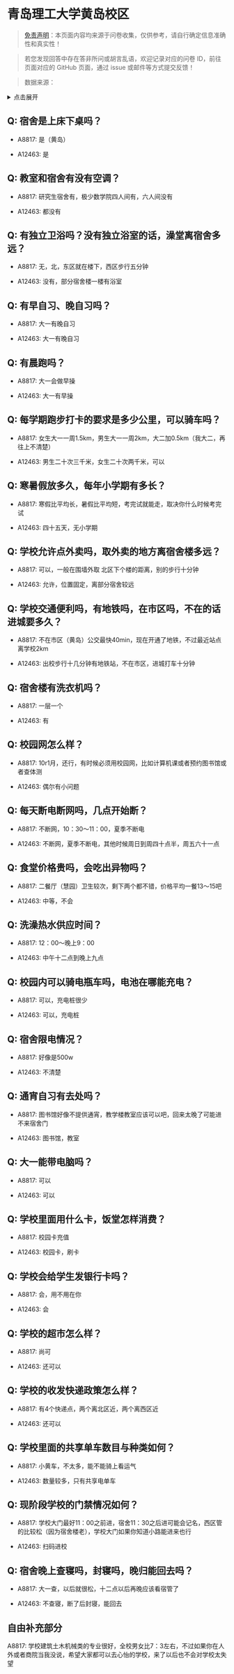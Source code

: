 # 青岛理工大学黄岛校区

> [免责声明](https://colleges.chat/#_3)：本页面内容均来源于问卷收集，仅供参考，请自行确定信息准确性和真实性！

> 若您发现回答中存在答非所问或胡言乱语，欢迎记录对应的问卷 ID，前往页面对应的 GitHub 页面，通过 issue 或邮件等方式提交反馈！

> 数据来源：

<details><summary>点击展开</summary>
<ul>
<li>A8817: 匿名 (2022 年 06 月)</li>
<li>A12463: 匿名 (2022 年 06 月)</li>
</ul>
</details>

## Q: 宿舍是上床下桌吗？

- A8817: 是（黄岛）

- A12463: 是

## Q: 教室和宿舍有没有空调？

- A8817: 研究生宿舍有，极少数学院四人间有，六人间没有

- A12463: 都没有

## Q: 有独立卫浴吗？没有独立浴室的话，澡堂离宿舍多远？

- A8817: 无，北，东区就在楼下，西区步行五分钟

- A12463: 没有，部分宿舍楼一楼有浴室

## Q: 有早自习、晚自习吗？

- A8817: 大一有晚自习

- A12463: 大一有晚自习

## Q: 有晨跑吗？

- A8817: 大一会做早操

- A12463: 大一有早操

## Q: 每学期跑步打卡的要求是多少公里，可以骑车吗？

- A8817: 女生大一一周1.5km，男生大一一周2km，大二加0.5km（我大二，再往上不清楚）

- A12463: 男生二十次三千米，女生二十次两千米，可以

## Q: 寒暑假放多久，每年小学期有多长？

- A8817: 寒假比平均长，暑假比平均短，考完试就能走，取决你什么时候考完试

- A12463: 四十五天，无小学期

## Q: 学校允许点外卖吗，取外卖的地方离宿舍楼多远？

- A8817: 可以，一般在围墙外取 北区下个楼的距离，别的步行十分钟

- A12463: 允许，位置固定，离部分宿舍较远

## Q: 学校交通便利吗，有地铁吗，在市区吗，不在的话进城要多久？

- A8817: 不在市区（黄岛）公交最快40min，现在开通了地铁，不过最近站点离学校2km

- A12463: 出校步行十几分钟有地铁站，不在市区，进城打车十分钟

## Q: 宿舍楼有洗衣机吗？

- A8817: 一层一个

- A12463: 有

## Q: 校园网怎么样？

- A8817: 10r1月，还行，有时候必须用校园网，比如计算机课或者预约图书馆或者查体测

- A12463: 偶尔有小问题

## Q: 每天断电断网吗，几点开始断？

- A8817: 不断网，10：30～11：00，夏季不断电

- A12463: 不断网，夏季不断电，其他时候周日到周四十点半，周五六十一点

## Q: 食堂价格贵吗，会吃出异物吗？

- A8817: 二餐厅（慧园）卫生较次，剩下两个都不错，价格平均一餐13～15吧

- A12463: 中等，不会

## Q: 洗澡热水供应时间？

- A8817: 12：00～晚上9：00

- A12463: 中午十二点到晚上九点

## Q: 校园内可以骑电瓶车吗，电池在哪能充电？

- A8817: 可以，充电桩很少

- A12463: 可以，充电桩

## Q: 宿舍限电情况？

- A8817: 好像是500w

- A12463: 不清楚

## Q: 通宵自习有去处吗？

- A8817: 图书馆好像不提供通宵，教学楼教室应该可以吧，回来太晚了可能进不来宿舍门

- A12463: 图书馆，教室

## Q: 大一能带电脑吗？

- A8817: 可以

- A12463: 可以

## Q: 学校里面用什么卡，饭堂怎样消费？

- A8817: 校园卡充值

- A12463: 校园卡，刷卡

## Q: 学校会给学生发银行卡吗？

- A8817: 会，用不用在你

- A12463: 会

## Q: 学校的超市怎么样？

- A8817: 尚可

- A12463: 还可以

## Q: 学校的收发快递政策怎么样？

- A8817: 有4个快递点，两个离北区近，两个离西区近

- A12463: 还可以

## Q: 学校里面的共享单车数目与种类如何？

- A8817: 小黄车，不太多，能不能骑上看运气

- A12463: 数量较多，只有共享电单车

## Q: 现阶段学校的门禁情况如何？

- A8817: 学校大门最好11：00之前进，宿舍11：30之后进可能会记名，西区管的比较松（因为宿舍楼老），学校大门如果你知道小路能进来也行

- A12463: 扫码进校

## Q: 宿舍晚上查寝吗，封寝吗，晚归能回去吗？

- A8817: 大一查，以后就很松，十二点以后再晚应该看宿管了

- A12463: 不查寝，断了后封寝，能回去

## 自由补充部分

A8817: 学校建筑土木机械类的专业很好，全校男女比7：3左右，不过如果你在人外或者商院当我没说，希望大家都可以去心怡的学校，来了以后也不会对学校太失望